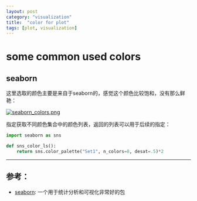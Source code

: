 ```yaml
---
layout: post
category: "visualization"
title:  "color for plot"
tags: [plot, visualization]
---
```


# some common used colors

## seaborn

这里选取的颜色主要是来自于seaborn的，感觉这个颜色比较饱和，没有那么鲜艳： 

[![seaborn_colors.png](https://i.loli.net/2018/02/07/5a7ab8d0b9787.png)](https://i.loli.net/2018/02/07/5a7ab8d0b9787.png)


指定获取不同颜色集合中的颜色列表，返回的列表可以用于后续的指定：

~~~ python
import seaborn as sns

def sns_color_ls():
    return sns.color_palette("Set1", n_colors=8, desat=.5)*2
~~~

----------------------------------------

## 参考：
* [seaborn](https://seaborn.pydata.org/index.html): 一个用于统计分析和可视化非常好的包

